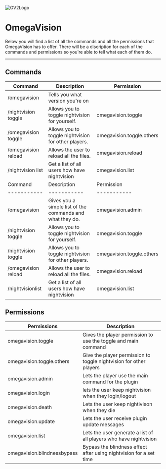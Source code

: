 ![OV2Logo](https://i.imgur.com/gzdZPSO.png)
# **OmegaVision**

Below you will find a list of all the commands and all the permissions that OmegaVision has to offer. There will be a discription for each of the commands and permissions so you're able to tell what each of them do.

***
## **Commands**

|     Command | Description |  Permission |
| ----------- | ----------- | ----------- |
| /omegavision  | Tells you what version you're on |
| /nightvision toggle | Allows you to toggle nightvision for yourself. | omegavision.toggle |
| /omegavision toggle <playername> | Allows you to toggle nightvision for other players. | omegavision.toggle.others
| /omegavision reload | Allows the user to reload all the files. | omegavision.reload |
| /nightvision list | Get a list of all users how have nightvision | omegavision.list |
| Command | Description | Permission | Aliases |
| ----------- | ----------- | ----------- | ----------- |
| /omegavision  | Gives you a simple list of the commands and what they do. | omegavision.admin | /ov, /ovision |
| /nightvision toggle | Allows you to toggle nightvision for yourself. | omegavision.toggle | /nvision toggle, /nv toggle |
| /nightvision toggle <playername> | Allows you to toggle nightvision for other players. | omegavision.toggle.others | "same as above"
| /omegavision reload | Allows the user to reload all the files. | omegavision.reload |
| /nightvisionlist | Get a list of all users how have nightvision | omegavision.list |

## **Permissions**
| Permissions | Description |
| ----------- | ----------- |
| omegavision.toggle | Gives the player permission to use the toggle and main command |
| omegavision.toggle.others | Give the player permission to toggle nightvision for other players |
| omegavision.admin| Lets the player use the main command for the plugin |
| omegavision.login | lets the user keep nightvision when they login/logout |
| omegavision.death | Lets the user keep nightivison when they die |
| omegavision.update | Lets the user receive plugin update messages |
| omegavision.list | Lets the user generate a list of all players who have nightvision |
| omegavision.blindnessbypass| Bypass the blindness effect after using nightvision for a set time |
